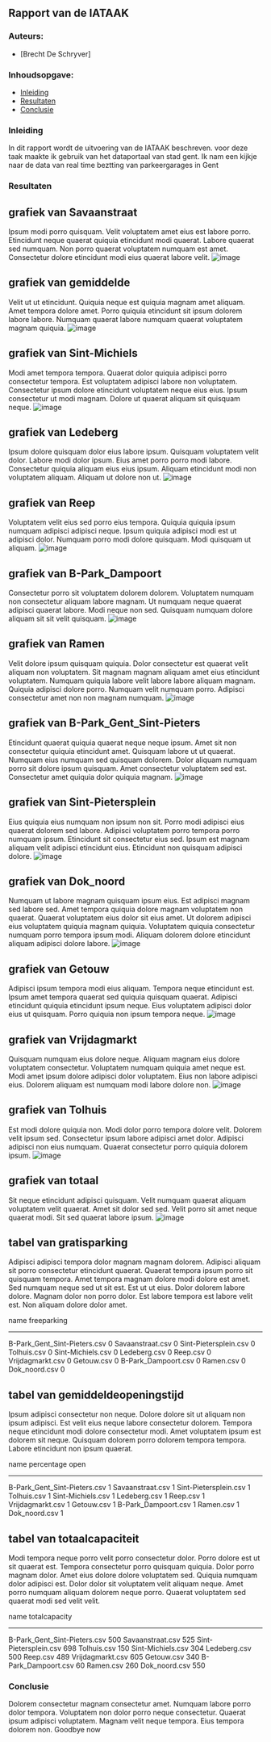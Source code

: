 ## Rapport van de IATAAK
### Auteurs:
 - [Brecht De Schryver]
### Inhoudsopgave:
 - [Inleiding](#inleiding)
 - [Resultaten](#resultaten)
 - [Conclusie](#conclusie)
### Inleiding
In dit rapport wordt de uitvoering van de IATAAK beschreven. voor deze taak maakte ik gebruik van het dataportaal van stad gent. Ik nam een kijkje naar de data van real time beztting van parkeergarages in Gent
### Resultaten
## grafiek van Savaanstraat
Ipsum modi porro quisquam. Velit voluptatem amet eius est labore porro. Etincidunt neque quaerat quiquia etincidunt modi quaerat. Labore quaerat sed numquam. Non porro quaerat voluptatem numquam est amet. Consectetur dolore etincidunt modi eius quaerat labore velit.
![image](./csvimage/Savaanstraat.csv.png)
## grafiek van gemiddelde
Velit ut ut etincidunt. Quiquia neque est quiquia magnam amet aliquam. Amet tempora dolore amet. Porro quiquia etincidunt sit ipsum dolorem labore labore. Numquam quaerat labore numquam quaerat voluptatem magnam quiquia.
![image](./csvimage/gemiddelde.csv.png)
## grafiek van Sint-Michiels
Modi amet tempora tempora. Quaerat dolor quiquia adipisci porro consectetur tempora. Est voluptatem adipisci labore non voluptatem. Consectetur ipsum dolore etincidunt voluptatem neque eius eius. Ipsum consectetur ut modi magnam. Dolore ut quaerat aliquam sit quisquam neque.
![image](./csvimage/Sint-Michiels.csv.png)
## grafiek van Ledeberg
Ipsum dolore quisquam dolor eius labore ipsum. Quisquam voluptatem velit dolor. Labore modi dolor ipsum. Eius amet porro porro modi labore. Consectetur quiquia aliquam eius eius ipsum. Aliquam etincidunt modi non voluptatem aliquam. Aliquam ut dolore non ut.
![image](./csvimage/Ledeberg.csv.png)
## grafiek van Reep
Voluptatem velit eius sed porro eius tempora. Quiquia quiquia ipsum numquam adipisci adipisci neque. Ipsum quiquia adipisci modi est ut adipisci dolor. Numquam porro modi dolore quisquam. Modi quisquam ut aliquam.
![image](./csvimage/Reep.csv.png)
## grafiek van B-Park_Dampoort
Consectetur porro sit voluptatem dolorem dolorem. Voluptatem numquam non consectetur aliquam labore magnam. Ut numquam neque quaerat adipisci quaerat labore. Modi neque non sed. Quisquam numquam dolore aliquam sit sit velit quisquam.
![image](./csvimage/B-Park_Dampoort.csv.png)
## grafiek van Ramen
Velit dolore ipsum quisquam quiquia. Dolor consectetur est quaerat velit aliquam non voluptatem. Sit magnam magnam aliquam amet eius etincidunt voluptatem. Numquam quiquia labore velit labore labore aliquam magnam. Quiquia adipisci dolore porro. Numquam velit numquam porro. Adipisci consectetur amet non non magnam numquam.
![image](./csvimage/Ramen.csv.png)
## grafiek van B-Park_Gent_Sint-Pieters
Etincidunt quaerat quiquia quaerat neque neque ipsum. Amet sit non consectetur quiquia etincidunt amet. Quisquam labore ut ut quaerat. Numquam eius numquam sed quisquam dolorem. Dolor aliquam numquam porro sit dolore ipsum quisquam. Amet consectetur voluptatem sed est. Consectetur amet quiquia dolor quiquia magnam.
![image](./csvimage/B-Park_Gent_Sint-Pieters.csv.png)
## grafiek van Sint-Pietersplein
Eius quiquia eius numquam non ipsum non sit. Porro modi adipisci eius quaerat dolorem sed labore. Adipisci voluptatem porro tempora porro numquam ipsum. Etincidunt sit consectetur eius sed. Ipsum est magnam aliquam velit adipisci etincidunt eius. Etincidunt non quisquam adipisci dolore.
![image](./csvimage/Sint-Pietersplein.csv.png)
## grafiek van Dok_noord
Numquam ut labore magnam quisquam ipsum eius. Est adipisci magnam sed labore sed. Amet tempora quiquia dolore magnam voluptatem non quaerat. Quaerat voluptatem eius dolor sit eius amet. Ut dolorem adipisci eius voluptatem quiquia magnam quiquia. Voluptatem quiquia consectetur numquam porro tempora ipsum modi. Aliquam dolorem dolore etincidunt aliquam adipisci dolore labore.
![image](./csvimage/Dok_noord.csv.png)
## grafiek van Getouw
Adipisci ipsum tempora modi eius aliquam. Tempora neque etincidunt est. Ipsum amet tempora quaerat sed quiquia quisquam quaerat. Adipisci etincidunt quiquia etincidunt ipsum neque. Eius voluptatem adipisci dolor eius ut quisquam. Porro quiquia non ipsum tempora neque.
![image](./csvimage/Getouw.csv.png)
## grafiek van Vrijdagmarkt
Quisquam numquam eius dolore neque. Aliquam magnam eius dolore voluptatem consectetur. Voluptatem numquam quiquia amet neque est. Modi amet ipsum dolore adipisci dolor voluptatem. Eius non labore adipisci eius. Dolorem aliquam est numquam modi labore dolore non.
![image](./csvimage/Vrijdagmarkt.csv.png)
## grafiek van Tolhuis
Est modi dolore quiquia non. Modi dolor porro tempora dolore velit. Dolorem velit ipsum sed. Consectetur ipsum labore adipisci amet dolor. Adipisci adipisci non eius numquam. Quaerat consectetur porro quiquia dolorem ipsum.
![image](./csvimage/Tolhuis.csv.png)
## grafiek van totaal
Sit neque etincidunt adipisci quisquam. Velit numquam quaerat aliquam voluptatem velit quaerat. Amet sit dolor sed sed. Velit porro sit amet neque quaerat modi. Sit sed quaerat labore ipsum.
![image](./csvimage/totaal.png)
## tabel van gratisparking
Adipisci adipisci tempora dolor magnam magnam dolorem. Adipisci aliquam sit porro consectetur etincidunt quaerat. Quaerat tempora ipsum porro sit quisquam tempora. Amet tempora magnam dolore modi dolore est amet. Sed numquam neque sed ut sit est. Est ut ut eius. Dolor dolorem labore dolore. Magnam dolor non porro dolor. Est labore tempora est labore velit est. Non aliquam dolore dolor amet.

name                            freeparking
----------------------------  -------------
B-Park_Gent_Sint-Pieters.csv              0
Savaanstraat.csv                          0
Sint-Pietersplein.csv                     0
Tolhuis.csv                               0
Sint-Michiels.csv                         0
Ledeberg.csv                              0
Reep.csv                                  0
Vrijdagmarkt.csv                          0
Getouw.csv                                0
B-Park_Dampoort.csv                       0
Ramen.csv                                 0
Dok_noord.csv                             0
## tabel van gemiddeldeopeningstijd
Ipsum adipisci consectetur non neque. Dolore dolore sit ut aliquam non ipsum adipisci. Est velit eius neque labore consectetur dolorem. Tempora neque etincidunt modi dolore consectetur modi. Amet voluptatem ipsum est dolorem sit neque. Quisquam dolorem porro dolorem tempora tempora. Labore etincidunt non ipsum quaerat.

name                            percentage open
----------------------------  -----------------
B-Park_Gent_Sint-Pieters.csv                  1
Savaanstraat.csv                              1
Sint-Pietersplein.csv                         1
Tolhuis.csv                                   1
Sint-Michiels.csv                             1
Ledeberg.csv                                  1
Reep.csv                                      1
Vrijdagmarkt.csv                              1
Getouw.csv                                    1
B-Park_Dampoort.csv                           1
Ramen.csv                                     1
Dok_noord.csv                                 1
## tabel van totaalcapaciteit
Modi tempora neque porro velit porro consectetur dolor. Porro dolore est ut sit quaerat est. Tempora consectetur porro quisquam quiquia. Dolor porro magnam dolor. Amet eius dolore dolore voluptatem sed. Quiquia numquam dolor adipisci est. Dolor dolor sit voluptatem velit aliquam neque. Amet porro numquam aliquam dolorem neque porro. Quaerat voluptatem sed quaerat modi sed velit velit.

name                            totalcapacity
----------------------------  ---------------
B-Park_Gent_Sint-Pieters.csv              500
Savaanstraat.csv                          525
Sint-Pietersplein.csv                     698
Tolhuis.csv                               150
Sint-Michiels.csv                         304
Ledeberg.csv                              500
Reep.csv                                  489
Vrijdagmarkt.csv                          605
Getouw.csv                                340
B-Park_Dampoort.csv                        60
Ramen.csv                                 260
Dok_noord.csv                             550
### Conclusie
Dolorem consectetur magnam consectetur amet. Numquam labore porro dolor tempora. Voluptatem non dolor porro neque consectetur. Quaerat ipsum adipisci voluptatem. Magnam velit neque tempora. Eius tempora dolorem non.
Goodbye now